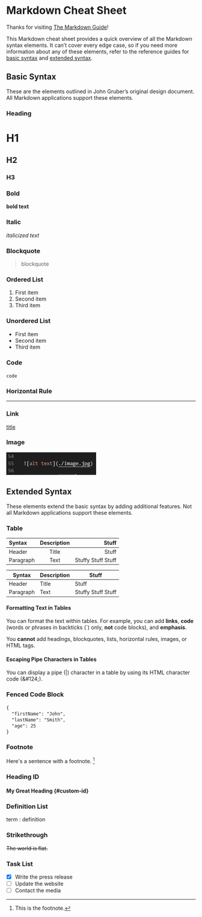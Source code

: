 # Markdown Cheat Sheet

Thanks for visiting [The Markdown Guide](https://www.markdownguide.org)!

This Markdown cheat sheet provides a quick overview of all the Markdown syntax elements. It can’t cover every edge case, so if you need more information about any of these elements, refer to the reference guides for [basic syntax](https://www.markdownguide.org/basic-syntax) and [extended syntax](https://www.markdownguide.org/extended-syntax).

## Basic Syntax

These are the elements outlined in John Gruber’s original design document. All Markdown applications support these elements.

### Heading

# H1
## H2
### H3

### Bold

**bold text**

### Italic

*italicized text*

### Blockquote

> blockquote

### Ordered List

1. First item
2. Second item
3. Third item

### Unordered List

- First item
- Second item
- Third item

### Code

`code`

### Horizontal Rule

---

### Link

[title](https://www.example.com)

### Image

![alt text](image.jpg)

## Extended Syntax

These elements extend the basic syntax by adding additional features. Not all Markdown applications support these elements.

### Table

| Syntax | Description | Stuff |
| :---- | :----: | ----:|
| Header | Title | Stuff |
| Paragraph | Text | Stuffy Stuff Stuff |

| Syntax | Description | Stuff |
| ---- | ---- | ---- |
| Header | Title | Stuff |
| Paragraph | Text | Stuffy Stuff Stuff |

#### Formatting Text in Tables

You can format the text within tables. For example, you can add **links**, **code** (words or phrases in backticks (`) only, **not** code blocks), and **emphasis**.

You **cannot** add headings, blockquotes, lists, horizontal rules, images, or HTML tags.

#### Escaping Pipe Characters in Tables

You can display a pipe (|) character in a table by using its HTML character code (\&#124;).

### Fenced Code Block

```
{
  "firstName": "John",
  "lastName": "Smith",
  "age": 25
}
```

### Footnote

Here's a sentence with a footnote. [^1]

[^1]: This is the footnote.

### Heading ID

#### My Great Heading {#custom-id}

### Definition List

term
: definition

### Strikethrough

~~The world is flat.~~

### Task List

- [x] Write the press release
- [ ] Update the website
- [ ] Contact the media
